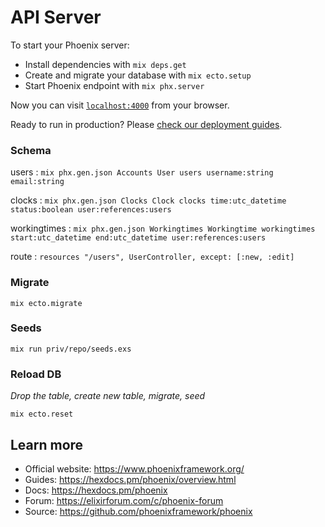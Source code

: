 # API Server

To start your Phoenix server:

  * Install dependencies with `mix deps.get`
  * Create and migrate your database with `mix ecto.setup`
  * Start Phoenix endpoint with `mix phx.server`

Now you can visit [`localhost:4000`](http://localhost:4000) from your browser.

Ready to run in production? Please [check our deployment guides](https://hexdocs.pm/phoenix/deployment.html).

### Schema

users : `mix phx.gen.json Accounts User users username:string email:string`

clocks : `mix phx.gen.json Clocks Clock clocks time:utc_datetime status:boolean user:references:users`

workingtimes : `mix phx.gen.json Workingtimes Workingtime workingtimes start:utc_datetime end:utc_datetime user:references:users`

route : `resources "/users", UserController, except: [:new, :edit]`

### Migrate

`mix ecto.migrate`

### Seeds

`mix run priv/repo/seeds.exs`

### Reload DB

*Drop the table, create new table, migrate, seed*

`mix ecto.reset`

## Learn more

  * Official website: https://www.phoenixframework.org/
  * Guides: https://hexdocs.pm/phoenix/overview.html
  * Docs: https://hexdocs.pm/phoenix
  * Forum: https://elixirforum.com/c/phoenix-forum
  * Source: https://github.com/phoenixframework/phoenix
